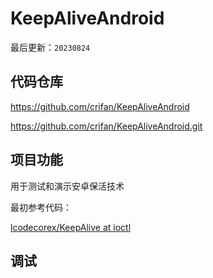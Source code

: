 # KeepAliveAndroid

最后更新：`20230824`

## 代码仓库

https://github.com/crifan/KeepAliveAndroid

https://github.com/crifan/KeepAliveAndroid.git

## 项目功能

用于测试和演示安卓保活技术

最初参考代码：

[lcodecorex/KeepAlive at ioctl](https://github.com/lcodecorex/KeepAlive/tree/ioctl)

## 调试
